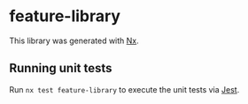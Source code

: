 # feature-library

This library was generated with [Nx](https://nx.dev).

## Running unit tests

Run `nx test feature-library` to execute the unit tests via [Jest](https://jestjs.io).
